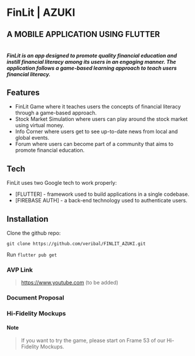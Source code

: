 # FinLit | AZUKI
## A MOBILE APPLICATION USING FLUTTER

``` ==========================
```

##### FinLit is an app designed to promote quality financial education and instill financial literacy among its users in an engaging manner. The application follows a game-based learning approach to teach users financial literacy.


## Features

- FinLit Game where it teaches users the concepts of financial literacy through a game-based approach.
- Stock Market Simulation where users can play around the stock market using virtual money.
- Info Corner where users get to see up-to-date news from local and global events.
- Forum where users can become part of a community that aims to promote financial education.

## Tech

FinLit uses two Google tech to work properly:

- [FLUTTER] - framework used to build applications in a single codebase.
- [FIREBASE AUTH] - a back-end technology used to authenticate users.


## Installation

Clone the github repo: 
```
git clone https://github.com/veribal/FINLIT_AZUKI.git
```

Run ```flutter pub get```

### AVP Link
> https://www.youtube.com (to be added)

### Document Proposal


### Hi-Fidelity Mockups
#### Note
> If you want to try the game, please start on Frame 53 of our Hi-Fidelity Mockups.

